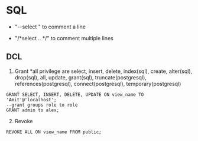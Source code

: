 # SQL
* "--select " to comment a line
- "/*select .. */"  to comment multiple lines
## DCL
1. Grant *all privilege are select, insert, delete, index(sql), create, alter(sql), drop(sql), all, update, grant(sql), truncate(postgresql), references(postgresql), connect(postgresql), temporary(postgresql)
```
GRANT SELECT, INSERT, DELETE, UPDATE ON view_name TO 'Amit'@'localhost';
--grant groups role to role
GRANT admin to alex;
```
2. Revoke
```
REVOKE ALL ON view_name FROM public; 
```